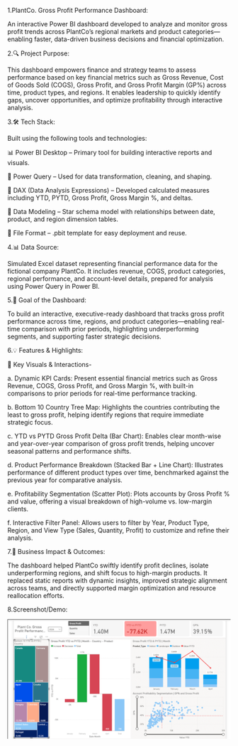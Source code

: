 1.PlantCo. Gross Profit Performance Dashboard:

An interactive Power BI dashboard developed to analyze and monitor gross profit trends across PlantCo’s regional markets and product categories—enabling faster, data-driven business decisions and financial optimization.

2.🔍 Project Purpose:

This dashboard empowers finance and strategy teams to assess performance based on key financial metrics such as Gross Revenue, Cost of Goods Sold (COGS), Gross Profit, and Gross Profit Margin (GP%) across time, product types, and regions. It enables leadership to quickly identify gaps, uncover opportunities, and optimize profitability through interactive analysis.

3.🛠 Tech Stack:

Built using the following tools and technologies:

📊 Power BI Desktop – Primary tool for building interactive reports and visuals.

📂 Power Query – Used for data transformation, cleaning, and shaping.

🧠 DAX (Data Analysis Expressions) – Developed calculated measures including YTD, PYTD, Gross Profit, Gross Margin %, and deltas.

🧮 Data Modeling – Star schema model with relationships between date, product, and region dimension tables.

📁 File Format – .pbit template for easy deployment and reuse.

4.📊 Data Source:

Simulated Excel dataset representing financial performance data for the fictional company PlantCo.
It includes revenue, COGS, product categories, regional performance, and account-level details, prepared for analysis using Power Query in Power BI.

5.🎯 Goal of the Dashboard:

To build an interactive, executive-ready dashboard that tracks gross profit performance across time, regions, and product categories—enabling real-time comparison with prior periods, highlighting underperforming segments, and supporting faster strategic decisions.

6.💡 Features & Highlights:

🔹 Key Visuals & Interactions-

a. Dynamic KPI Cards:
Present essential financial metrics such as Gross Revenue, COGS, Gross Profit, and Gross Margin %, with built-in comparisons to prior periods for real-time performance tracking.

b. Bottom 10 Country Tree Map:
Highlights the countries contributing the least to gross profit, helping identify regions that require immediate strategic focus.

c. YTD vs PYTD Gross Profit Delta (Bar Chart):
Enables clear month-wise and year-over-year comparison of gross profit trends, helping uncover seasonal patterns and performance shifts.

d. Product Performance Breakdown (Stacked Bar + Line Chart):
Illustrates performance of different product types over time, benchmarked against the previous year for comparative analysis.

e. Profitability Segmentation (Scatter Plot):
Plots accounts by Gross Profit % and value, offering a visual breakdown of high-volume vs. low-margin clients.

f. Interactive Filter Panel:
Allows users to filter by Year, Product Type, Region, and View Type (Sales, Quantity, Profit) to customize and refine their analysis.

7.💼 Business Impact & Outcomes:

The dashboard helped PlantCo swiftly identify profit declines, isolate underperforming regions, and shift focus to high-margin products. It replaced static reports with dynamic insights, improved strategic alignment across teams, and directly supported margin optimization and resource reallocation efforts.

8.Screenshot/Demo:

![Dashboard preview](https://github.com/itzVidit/Plant-co.-Dashboard/blob/main/Gross%20profit%20performance.png)
